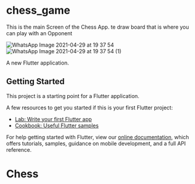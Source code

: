 # chess_game

This is the main Screen of the Chess App. te draw board that is where you can play with an Opponent

![WhatsApp Image 2021-04-29 at 19 37 54](https://user-images.githubusercontent.com/62157938/116586909-9d6bc500-a922-11eb-8cd1-5ea16ea5aad1.jpeg)
![WhatsApp Image 2021-04-29 at 19 37 54 (1)](https://user-images.githubusercontent.com/62157938/116586921-a066b580-a922-11eb-9635-ab0f7ae8e5c2.jpeg)

A new Flutter application.

## Getting Started

This project is a starting point for a Flutter application.

A few resources to get you started if this is your first Flutter project:

- [Lab: Write your first Flutter app](https://flutter.dev/docs/get-started/codelab)
- [Cookbook: Useful Flutter samples](https://flutter.dev/docs/cookbook)

For help getting started with Flutter, view our
[online documentation](https://flutter.dev/docs), which offers tutorials,
samples, guidance on mobile development, and a full API reference.
# Chess
